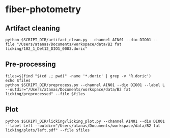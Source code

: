 # fiber-photometry

## Artifact cleaning
```shell
python $SCRIPT_DIR/artifact_clean.py --channel AIN01 --dio DIO01 --file "/Users/atanas/Documents/workspace/data/B2 fat licking/102_1_Det12_DIO1_0003.doric"
```

## Pre-processing
```shell
files=$(find "$(cd .; pwd)" -name '*.doric' | grep -v 'R.doric')
echo $files
python $SCRIPT_DIR/preprocess.py --channel AIN01 --dio DIO01 --label L --outdir="/Users/atanas/Documents/workspace/data/B2 fat licking/preprocessed" --file $files
```

## Plot
```shell
python $SCRIPT_DIR/licking/licking_plot.py --channel AIN01 --dio DIO01 --label Left --outdir="/Users/atanas/Documents/workspace/data/B2 fat licking/plots/left.pdf" --file $files
```
